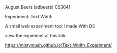 August Beers (adbeers) 
CS3041

Experiment: Text Width

A small web experiment tool I made With D3

view the experimet at this link:

https://mistymush.github.io/Text_Width_Experiment/



